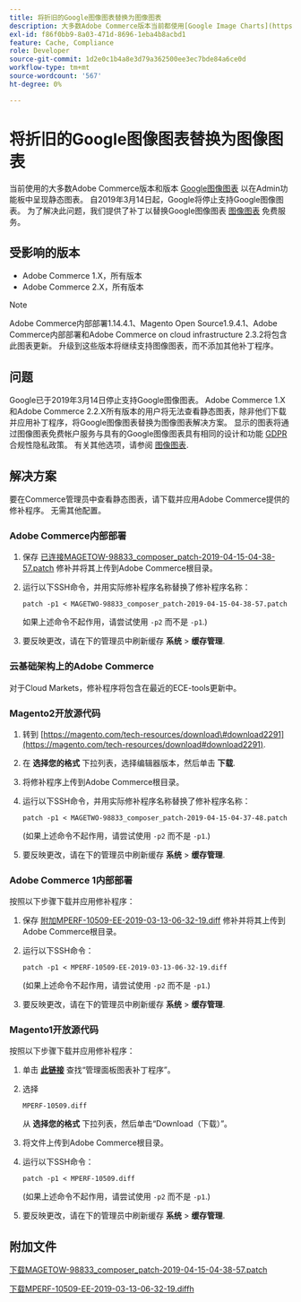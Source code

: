 ```yaml
---
title: 将折旧的Google图像图表替换为图像图表
description: 大多数Adobe Commerce版本当前都使用[Google Image Charts](https://developers.google.com/chart/image/)在Admin功能板中呈现静态图表。 自2019年3月14日起，Google将停止支持Google图像图表。 要解决此问题，我们提供补丁以使用[Image-Charts](https://www.image-charts.com/)免费服务替换Google图像图表。
exl-id: f86f0bb9-8a03-471d-8696-1eba4b8acbd1
feature: Cache, Compliance
role: Developer
source-git-commit: 1d2e0c1b4a8e3d79a362500ee3ec7bde84a6ce0d
workflow-type: tm+mt
source-wordcount: '567'
ht-degree: 0%

---
```


# 将折旧的Google图像图表替换为图像图表

当前使用的大多数Adobe Commerce版本和版本 [Google图像图表](https://developers.google.com/chart/image/) 以在Admin功能板中呈现静态图表。 自2019年3月14日起，Google将停止支持Google图像图表。 为了解决此问题，我们提供了补丁以替换Google图像图表 [图像图表](https://www.image-charts.com/) 免费服务。

## 受影响的版本

* Adobe Commerce 1.X，所有版本
* Adobe Commerce 2.X，所有版本

>[!NOTE]
>
>Adobe Commerce内部部署1.14.4.1、Magento Open Source1.9.4.1、Adobe Commerce内部部署和Adobe Commerce on cloud infrastructure 2.3.2将包含此图表更新。 升级到这些版本将继续支持图像图表，而不添加其他补丁程序。

## 问题

Google已于2019年3月14日停止支持Google图像图表。 Adobe Commerce 1.X和Adobe Commerce 2.2.X所有版本的用户将无法查看静态图表，除非他们下载并应用补丁程序，将Google图像图表替换为图像图表解决方案。 显示的图表将通过图像图表免费帐户服务与具有的Google图像图表具有相同的设计和功能 [GDPR](https://www.image-charts.com/data-processing-addendum.html) 合规性隐私政策。 有关其他选项，请参阅 [图像图表](https://www.image-charts.com/).

## 解决方案

要在Commerce管理员中查看静态图表，请下载并应用Adobe Commerce提供的修补程序。 无需其他配置。

### Adobe Commerce内部部署

1. 保存 [已连接MAGETOW-98833\_composer\_patch-2019-04-15-04-38-57.patch](assets/MAGETWO-98833_composer_patch-2019-04-15-04-38-57.patch.zip) 修补并将其上传到Adobe Commerce根目录。
1. 运行以下SSH命令，并用实际修补程序名称替换了修补程序名称：

   ```git
   patch -p1 < MAGETWO-98833_composer_patch-2019-04-15-04-38-57.patch
   ```

   如果上述命令不起作用，请尝试使用 `-p2` 而不是 `-p1`.)

1. 要反映更改，请在下的管理员中刷新缓存 **系统** > **缓存管理**.

### 云基础架构上的Adobe Commerce

对于Cloud Markets，修补程序将包含在最近的ECE-tools更新中。

### Magento2开放源代码

1. 转到 [https://magento.com/tech-resources/download\#download2291](https://magento.com/tech-resources/download#download2291).
1. 在 **选择您的格式** 下拉列表，选择编辑器版本，然后单击 **下载**.
1. 将修补程序上传到Adobe Commerce根目录。
1. 运行以下SSH命令，并用实际修补程序名称替换了修补程序名称：

   ```git
   patch -p1 < MAGETWO-98833_composer_patch-2019-04-15-04-37-48.patch
   ```

   (如果上述命令不起作用，请尝试使用 `-p2` 而不是 `-p1`.)

1. 要反映更改，请在下的管理员中刷新缓存 **系统** > **缓存管理**.

### Adobe Commerce 1内部部署

按照以下步骤下载并应用修补程序：

1. 保存 [附加MPERF-10509-EE-2019-03-13-06-32-19.diff](assets/MPERF-10509-EE-2019-03-13-06-32-19.diff.zip) 修补并将其上传到Adobe Commerce根目录。
1. 运行以下SSH命令：

   ```git
   patch -p1 < MPERF-10509-EE-2019-03-13-06-32-19.diff
   ```

   (如果上述命令不起作用，请尝试使用 `-p2` 而不是 `-p1`.)

1. 要反映更改，请在下的管理员中刷新缓存 **系统** > **缓存管理**.

### Magento1开放源代码

按照以下步骤下载并应用修补程序：

1. 单击 [**此链接**](https://magento.com/tech-resources/download#download2283) 查找“管理面板图表补丁程序”。
1. 选择

   ```git
   MPERF-10509.diff
   ```

   从 **选择您的格式** 下拉列表，然后单击“Download（下载）”。

1. 将文件上传到Adobe Commerce根目录。
1. 运行以下SSH命令：

   ```git
   patch -p1 < MPERF-10509.diff
   ```

   (如果上述命令不起作用，请尝试使用 `-p2` 而不是 `-p1`.)

1. 要反映更改，请在下的管理员中刷新缓存 **系统** > **缓存管理**.

## 附加文件

[下载MAGETOW-98833_composer_patch-2019-04-15-04-38-57.patch](assets/MAGETWO-98833_composer_patch-2019-04-15-04-38-57.patch)

[下载MPERF-10509-EE-2019-03-13-06-32-19.diffh](assets/MPERF-10509-EE-2019-03-13-06-32-19.diff)
